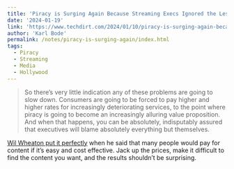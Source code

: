 ```yaml
---
title: 'Piracy is Surging Again Because Streaming Execs Ignored the Lessons of the Past'
date: '2024-01-19'
link: 'https://www.techdirt.com/2024/01/10/piracy-is-surging-again-because-streaming-execs-ignored-the-lessons-of-the-past/'
author: 'Karl Bode'
permalink: /notes/piracy-is-surging-again/index.html
tags:
  - Piracy
  - Streaming
  - Media
  - Hollywood
---
```


> So there’s very little indication any of these problems are going to slow down. Consumers are going to be forced to pay higher and higher rates for increasingly deteriorating services, to the point where piracy is going to become an increasingly alluring value proposition. And when that happens, you can be absolutely, indisputably assured that executives will blame absolutely everything but themselves.

[Wil Wheaton put it perfectly](https://www.youtube.com/watch?v=1oWPqcWt8Es) when he said that many people would pay for content if it’s easy and cost effective. Jack up the prices, make it difficult to find the content you want, and the results shouldn’t be surprising.